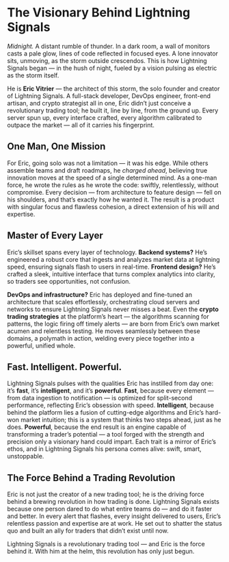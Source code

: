 # **The Visionary Behind Lightning Signals**

*Midnight.* A distant rumble of thunder. In a dark room, a wall of monitors casts a pale glow, lines of code reflected in focused eyes. A lone innovator sits, unmoving, as the storm outside crescendos. This is how Lightning Signals began — in the hush of night, fueled by a vision pulsing as electric as the storm itself.

He is **Eric Vitrier** — the architect of this storm, the solo founder and creator of Lightning Signals. A full-stack developer, DevOps engineer, front-end artisan, and crypto strategist all in one, Eric didn’t just conceive a revolutionary trading tool; he built it, line by line, from the ground up. Every server spun up, every interface crafted, every algorithm calibrated to outpace the market — all of it carries his fingerprint.

## One Man, One Mission

For Eric, going solo was not a limitation — it was his edge. While others assemble teams and draft roadmaps, he *charged ahead*, believing true innovation moves at the speed of a single determined mind. As a one-man force, he wrote the rules as he wrote the code: swiftly, relentlessly, without compromise. Every decision — from architecture to feature design — fell on his shoulders, and that’s exactly how he wanted it. The result is a product with singular focus and flawless cohesion, a direct extension of his will and expertise.

## Master of Every Layer

Eric’s skillset spans every layer of technology. **Backend systems?** He’s engineered a robust core that ingests and analyzes market data at lightning speed, ensuring signals flash to users in real-time. **Frontend design?** He’s crafted a sleek, intuitive interface that turns complex analytics into clarity, so traders see opportunities, not confusion.

**DevOps and infrastructure?** Eric has deployed and fine-tuned an architecture that scales effortlessly, orchestrating cloud servers and networks to ensure Lightning Signals never misses a beat. Even the **crypto trading strategies** at the platform’s heart — the algorithms scanning for patterns, the logic firing off timely alerts — are born from Eric’s own market acumen and relentless testing. He moves seamlessly between these domains, a polymath in action, welding every piece together into a powerful, unified whole.

## Fast. Intelligent. Powerful.

Lightning Signals pulses with the qualities Eric has instilled from day one: it’s **fast**, it’s **intelligent**, and it’s **powerful**. **Fast**, because every element — from data ingestion to notification — is optimized for split-second performance, reflecting Eric’s obsession with speed. **Intelligent**, because behind the platform lies a fusion of cutting-edge algorithms and Eric’s hard-won market intuition; this is a system that thinks two steps ahead, just as he does. **Powerful**, because the end result is an engine capable of transforming a trader’s potential — a tool forged with the strength and precision only a visionary hand could impart. Each trait is a mirror of Eric’s ethos, and in Lightning Signals his persona comes alive: swift, smart, unstoppable.

## The Force Behind a Trading Revolution

Eric is not just the creator of a new trading tool; he is the driving force behind a brewing revolution in how trading is done. Lightning Signals exists because one person dared to do what entire teams do — and do it faster and better. In every alert that flashes, every insight delivered to users, Eric’s relentless passion and expertise are at work. He set out to shatter the status quo and built an ally for traders that didn’t exist until now.

Lightning Signals is a revolutionary trading tool — and Eric is the force behind it. With him at the helm, this revolution has only just begun.